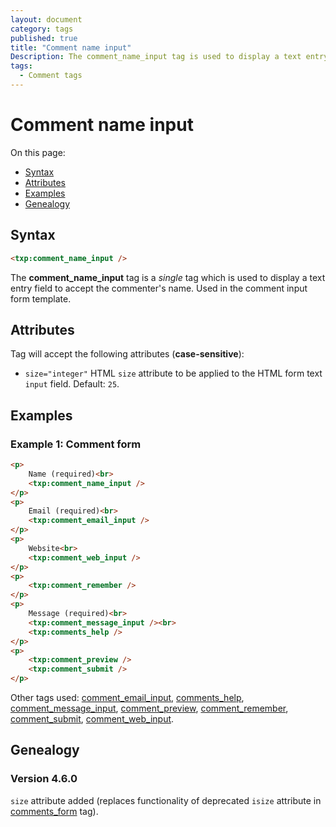 ```yaml
---
layout: document
category: tags
published: true
title: "Comment name input"
Description: The comment_name_input tag is used to display a text entry field to accept the commenter's name.
tags:
  - Comment tags
---
```


# Comment name input

On this page:

* [Syntax](#user-content-syntax)
* [Attributes](#user-content-attributes)
* [Examples](#user-content-examples)
* [Genealogy](#user-content-genealogy)

## Syntax

~~~ html
<txp:comment_name_input />
~~~

The **comment_name_input** tag is a *single* tag which is used to display a text entry field to accept the commenter's name. Used in the comment input form template.

## Attributes

Tag will accept the following attributes (**case-sensitive**):

* `size="integer"`
HTML `size` attribute to be applied to the HTML form text `input` field.
Default: `25`.

## Examples

### Example 1: Comment form

~~~ html
<p>
    Name (required)<br>
    <txp:comment_name_input />
</p>
<p>
    Email (required)<br>
    <txp:comment_email_input />
</p>
<p>
    Website<br>
    <txp:comment_web_input />
</p>
<p>
    <txp:comment_remember />
</p>
<p>
    Message (required)<br>
    <txp:comment_message_input /><br>
    <txp:comments_help />
</p>
<p>
    <txp:comment_preview />
    <txp:comment_submit />
</p>
~~~

Other tags used: [comment_email_input](comment-email-input), [comments_help](comments-help), [comment_message_input](comment-message-input), [comment_preview](comment-preview), [comment_remember](comment-remember), [comment_submit](comment-submit), [comment_web_input](comment-web-input).

## Genealogy

### Version 4.6.0

`size` attribute added (replaces functionality of deprecated `isize` attribute in [comments_form](comments-form) tag).
